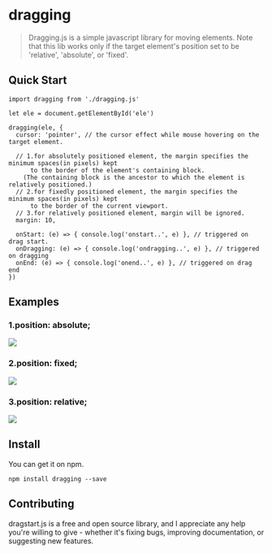 # dragging
> Dragging.js is a simple javascript library for moving elements. Note that this lib works only if the target element's position set to be 'relative', 'absolute', or 'fixed'.
## Quick Start
```
import dragging from './dragging.js'
```
```
let ele = document.getElementById('ele')

dragging(ele, {
  cursor: 'pointer', // the cursor effect while mouse hovering on the target element.
  
  // 1.for absolutely positioned element, the margin specifies the minimum spaces(in pixels) kept 
      to the border of the element's containing block. 
    (The containing block is the ancestor to which the element is relatively positioned.)
  // 2.for fixedly positioned element, the margin specifies the minimum spaces(in pixels) kept 
      to the border of the current viewport.
  // 3.for relatively positioned element, margin will be ignored.
  margin: 10,

  onStart: (e) => { console.log('onstart..', e) }, // triggered on drag start.
  onDragging: (e) => { console.log('ondragging..', e) }, // triggered on dragging
  onEnd: (e) => { console.log('onend..', e) }, // triggered on drag end
})
```
## Examples
### 1.position: absolute;
![](http://images.kenote.me/absolute-dragging.gif)
### 2.position: fixed;
![](http://images.kenote.me/fixed-dragging.gif)
### 3.position: relative;
![](http://images.kenote.me/relative-dragging.gif)
## Install
You can get it on npm.
```
npm install dragging --save
```
## Contributing
dragstart.js is a free and open source library, and I appreciate any help you're willing to give - whether it's fixing bugs, improving documentation, or suggesting new features.
